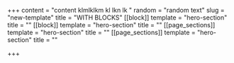 +++
content = "content klmlklkm kl lkn lk "
random = "random text"
slug = "new-template"
title = "WITH BLOCKS"
[[block]]
template = "hero-section"
title = ""
[[block]]
template = "hero-section"
title = ""
[[page_sections]]
template = "hero-section"
title = ""
[[page_sections]]
template = "hero-section"
title = ""

+++
